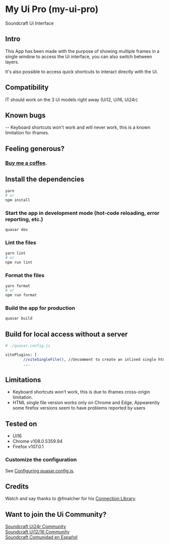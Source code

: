 # My Ui Pro (my-ui-pro)

Soundcraft Ui Interface

## Intro
This App has been made with the purpose of showing multiple frames in a single window to access the Ui interface, you can also switch between layers.

It's also possible to access quick shortcuts to interact directly with the Ui.

## Compatibility
IT should work on the 3 Ui models right away (Ui12, Ui16, Ui24r)

## Known bugs
-- Keyboard shortcuts won't work and will never work, this is a known limitation for iframes.

## Feeling generous?
### [Buy me a coffee](https://www.paypal.com/donate/?hosted_button_id=A8MKF5RNGQ77U).

## Install the dependencies
```bash
yarn
# or
npm install
```

### Start the app in development mode (hot-code reloading, error reporting, etc.)
```bash
quasar dev
```


### Lint the files
```bash
yarn lint
# or
npm run lint
```


### Format the files
```bash
yarn format
# or
npm run format
```



### Build the app for production
```bash
quasar build
```

## Build for local access without a server
```bash
# ./quasar.config.js

vitePlugins: [
        //viteSingleFile(), //Uncomment to create an inlined single html file and run the app without a web server // Remember to fix assets routes from / to ./ directly in the html file
        ...
```

## Limitations
* Keyboard shortcuts won't work, this is due to iframes cross-origin limitation.
* HTML single file version works only on Chrome and Edge, Appearently some firefox versions seem to have problems reported by users

## Tested on
 * Ui16
 * Chrome v108.0.5359.94
 * Firefox v107.0.1

### Customize the configuration
See [Configuring quasar.config.js](https://v2.quasar.dev/quasar-cli-vite/quasar-config-js).

## Credits
Watch and say thanks to @fmalcher for his [Connection Library](https://github.com/fmalcher/soundcraft-ui/tree/main/packages/mixer-connection).

## Want to join the Ui Community?
[Soundcraft Ui24r Community](https://www.facebook.com/groups/SoundcraftUimixerusers)
<br/>
[Soundcraft Ui12/16 Community](https://www.facebook.com/groups/SoundcraftUi16Users)
<br/>
[Soundcraft Comunidad en Español](https://www.facebook.com/groups/1793309550686408)
